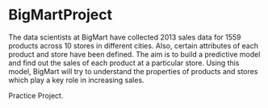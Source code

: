 # BigMartProject

The data scientists at BigMart have collected 2013 sales data for 1559 products across 10 stores in different cities.
Also, certain attributes of each product and store have been defined. 
The aim is to build a predictive model and find out the sales of each product at a particular store.
Using this model, BigMart will try to understand the properties of products and stores which play a key role in increasing sales.




Practice Project. 



